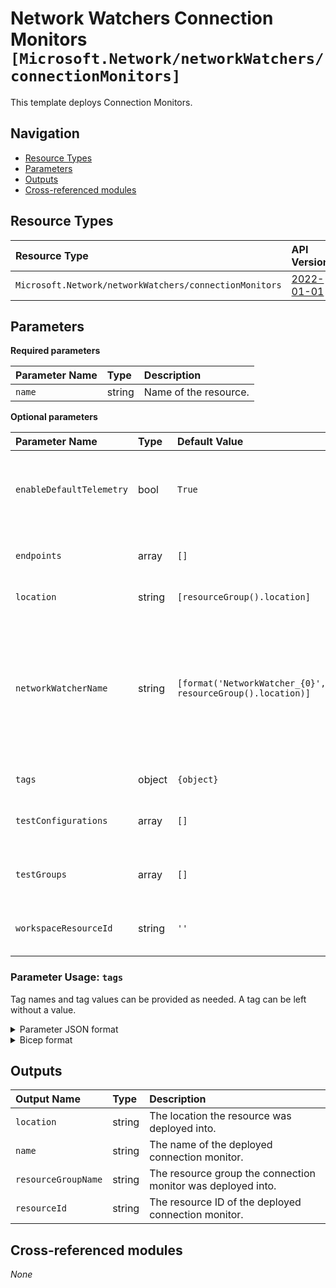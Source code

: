 # Network Watchers Connection Monitors `[Microsoft.Network/networkWatchers/connectionMonitors]`

This template deploys Connection Monitors.

## Navigation

- [Resource Types](#Resource-Types)
- [Parameters](#Parameters)
- [Outputs](#Outputs)
- [Cross-referenced modules](#Cross-referenced-modules)

## Resource Types

| Resource Type | API Version |
| :-- | :-- |
| `Microsoft.Network/networkWatchers/connectionMonitors` | [2022-01-01](https://learn.microsoft.com/en-us/azure/templates/Microsoft.Network/2022-01-01/networkWatchers/connectionMonitors) |

## Parameters

**Required parameters**

| Parameter Name | Type | Description |
| :-- | :-- | :-- |
| `name` | string | Name of the resource. |

**Optional parameters**

| Parameter Name | Type | Default Value | Description |
| :-- | :-- | :-- | :-- |
| `enableDefaultTelemetry` | bool | `True` | Enable telemetry via a Globally Unique Identifier (GUID). |
| `endpoints` | array | `[]` | List of connection monitor endpoints. |
| `location` | string | `[resourceGroup().location]` | Location for all resources. |
| `networkWatcherName` | string | `[format('NetworkWatcher_{0}', resourceGroup().location)]` | Name of the network watcher resource. Must be in the resource group where the Flow log will be created and same region as the NSG. |
| `tags` | object | `{object}` | Tags of the resource. |
| `testConfigurations` | array | `[]` | List of connection monitor test configurations. |
| `testGroups` | array | `[]` | List of connection monitor test groups. |
| `workspaceResourceId` | string | `''` | Specify the Log Analytics Workspace Resource ID. |


### Parameter Usage: `tags`

Tag names and tag values can be provided as needed. A tag can be left without a value.

<details>

<summary>Parameter JSON format</summary>

```json
"tags": {
    "value": {
        "Environment": "Non-Prod",
        "Contact": "test.user@testcompany.com",
        "PurchaseOrder": "1234",
        "CostCenter": "7890",
        "ServiceName": "DeploymentValidation",
        "Role": "DeploymentValidation"
    }
}
```

</details>

<details>

<summary>Bicep format</summary>

```bicep
tags: {
    Environment: 'Non-Prod'
    Contact: 'test.user@testcompany.com'
    PurchaseOrder: '1234'
    CostCenter: '7890'
    ServiceName: 'DeploymentValidation'
    Role: 'DeploymentValidation'
}
```

</details>
<p>

## Outputs

| Output Name | Type | Description |
| :-- | :-- | :-- |
| `location` | string | The location the resource was deployed into. |
| `name` | string | The name of the deployed connection monitor. |
| `resourceGroupName` | string | The resource group the connection monitor was deployed into. |
| `resourceId` | string | The resource ID of the deployed connection monitor. |

## Cross-referenced modules

_None_
